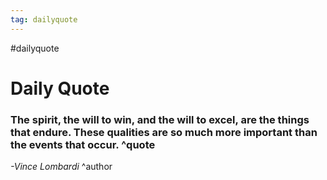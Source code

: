 ```yaml
---
tag: dailyquote
---
```


#dailyquote

# Daily Quote

### The spirit, the will to win, and the will to excel, are the things that endure. These qualities are so much more important than the events that occur. ^quote
*-Vince Lombardi* ^author
